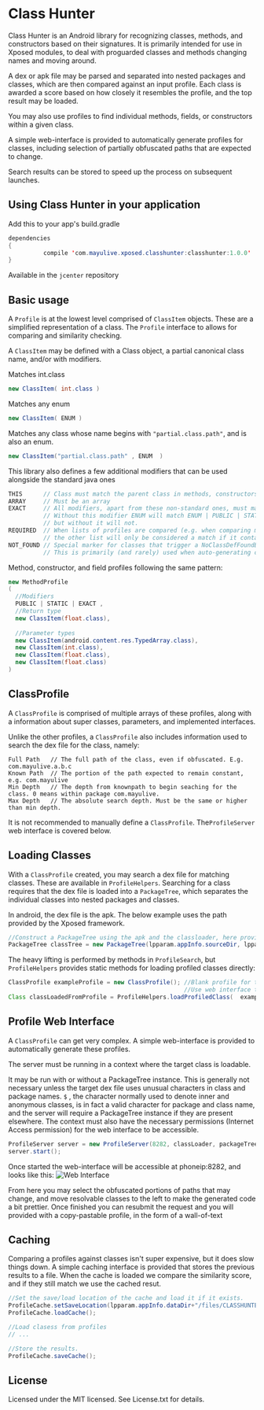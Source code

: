 # Class Hunter

Class Hunter is an Android library for recognizing classes, methods, and constructors based on their signatures.
It is primarily intended for use in Xposed modules, to deal with proguarded classes and methods changing names and moving around.

A dex or apk file may be parsed and separated into nested packages and classes, which are then compared against an input profile.
Each class is awarded a score based on how closely it resembles the profile, and the top result may be loaded.

You may also use profiles to find individual methods, fields, or constructors within a given class. 

A simple web-interface is provided to automatically generate profiles for classes, including selection of partially obfuscated paths that are expected to change.

Search results can be stored to speed up the process on subsequent launches.

## Using Class Hunter in your application

Add this to your app's build.gradle

```java
dependencies
{            
          compile 'com.mayulive.xposed.classhunter:classhunter:1.0.0'      
}
```

Available in the `jcenter` repository

## Basic usage

A `Profile` is at the lowest level comprised of `ClassItem` objects. These are a simplified representation of a class.
The `Profile` interface to allows for comparing and similarity checking.

A `ClassItem` may be defined with a Class object, a partial canonical class name, and/or with modifiers.

Matches int.class
```java
new ClassItem( int.class )
```

Matches any enum
```java
new ClassItem( ENUM )
```

Matches any class whose name begins with `"partial.class.path"`, and is also an enum.
```java
new ClassItem("partial.class.path" , ENUM  )
```

This library also defines a few additional modifiers that can be used alongside the standard java ones

```java
THIS      // Class must match the parent class in methods, constructors, and fields
ARRAY     // Must be an array
EXACT     // All modifiers, apart from these non-standard ones, must match exactly. 
          // Without this modifier ENUM will match ENUM | PUBLIC | STATIC,
          // but without it will not.
REQUIRED  // When lists of profiles are compared (e.g. when comparing method parameters)
          // the other list will only be considered a match if it contains this item.
NOT_FOUND // Special marker for classes that trigger a NoClassDefFoundError.
          // This is primarily (and rarely) used when auto-generating class profiles.
```
Method, constructor, and field profiles following the same pattern:
      
```java
new MethodProfile
(           
  //Modifiers
  PUBLIC | STATIC | EXACT ,            
  //Return type
  new ClassItem(float.class),  
  
  //Parameter types
  new ClassItem(android.content.res.TypedArray.class),            
  new ClassItem(int.class),           
  new ClassItem(float.class),            
  new ClassItem(float.class)      
)
```

## ClassProfile

A `ClassProfile` is comprised of multiple arrays of these profiles, along with a information about super classes, parameters, and implemented interfaces.

Unlike the other profiles, a `ClassProfile` also includes information used to search the dex file for the class, namely:

```
Full Path   // The full path of the class, even if obfuscated. E.g. com.mayulive.a.b.c
Known Path  // The portion of the path expected to remain constant, e.g. com.mayulive
Min Depth   // The depth from knownpath to begin seaching for the class. 0 means within package com.mayulive.
Max Depth   // The absolute search depth. Must be the same or higher than min depth.
```

It is not recommended to manually define a `ClassProfile`. The`ProfileServer` web interface is covered below.

## Loading Classes

With a `ClassProfile` created, you may search a dex file for matching classes. These are available in `ProfileHelpers`.
Searching for a class requires that the dex file is loaded into a `PackageTree`, which separates the individual classes into nested packages and classes.

In android, the dex file is the apk. The below example uses the path provided by the Xposed framework.

```java
//Construct a PackageTree using the apk and the classloader, here provided by Xposed
PackageTree classTree = new PackageTree(lpparam.appInfo.sourceDir, lpparam.classLoader);
```

The heavy lifting is performed by methods in `ProfileSearch`, but `ProfileHelpers` provides static methods for loading profiled classes directly:

```java
ClassProfile exampleProfile = new ClassProfile(); //Blank profile for this example. 
                                                  //Use web interface to generate profiles.
Class classLoadedFromProfile = ProfileHelpers.loadProfiledClass(  exampleProfile, param);
```

## Profile Web Interface

A  `ClassProfile` can get very complex. A simple web-interface is provided to automatically generate these profiles.

The server must be running in a context where the target class is loadable.

It may be run with or without a PackageTree instance. This is generally not necessary unless the target dex file uses unusual characters in class and package names. 
`$` , the character normally used to denote inner and anonymous classes, is in fact a valid character for package and class name, and the server will require a PackageTree instance if they are present elsewhere.
The context must also have the necessary permissions (Internet Access permission) for the web interface to be accessible.

```java
ProfileServer server = new ProfileServer(8282, classLoader, packageTree); //packageTree is nullable
server.start();
```

Once started the web-interface will be accessible at phoneip:8282, and looks like this:
![Web Interface](https://raw.github.com/nordskog/ClassHunter/master/classhunter_webinterface.png)

From here you may select the obfuscated portions of paths that may change, and move resolvable classes to the left to make the generated code a bit prettier.
Once finished you can resubmit the request and you will provided with a copy-pastable profile, in the form of a wall-of-text

## Caching

Comparing a profiles against classes isn't super expensive, but it does slow things down. A simple caching interface is provided that stores the previous results to a file.
When the cache is loaded we compare the similarity score, and if they still match we use the cached resut.

```java
//Set the save/load location of the cache and load it if it exists. 
ProfileCache.setSaveLocation(lpparam.appInfo.dataDir+"/files/CLASSHUNTER_CACHE");
ProfileCache.loadCache();

//Load clasess from profiles
// ...

//Store the results.
ProfileCache.saveCache();
```

## License

Licensed under the MIT licensed. See License.txt for details.

